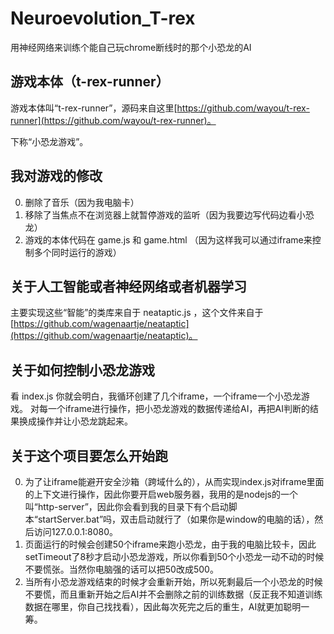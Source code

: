 # Neuroevolution_T-rex

用神经网络来训练个能自己玩chrome断线时的那个小恐龙的AI

## 游戏本体（t-rex-runner）

游戏本体叫“t-rex-runner”，源码来自这里[https://github.com/wayou/t-rex-runner](https://github.com/wayou/t-rex-runner)。

下称“小恐龙游戏”。

## 我对游戏的修改

0. 删除了音乐（因为我电脑卡）
0. 移除了当焦点不在浏览器上就暂停游戏的监听（因为我要边写代码边看小恐龙）
0. 游戏的本体代码在 game.js 和 game.html （因为这样我可以通过iframe来控制多个同时运行的游戏）

## 关于人工智能或者神经网络或者机器学习

主要实现这些“智能”的类库来自于 neataptic.js ，这个文件来自于[https://github.com/wagenaartje/neataptic](https://github.com/wagenaartje/neataptic)。

## 关于如何控制小恐龙游戏

看 index.js 你就会明白，我循环创建了几个iframe，一个iframe一个小恐龙游戏。
对每一个iframe进行操作，把小恐龙游戏的数据传递给AI，再把AI判断的结果换成操作并让小恐龙跳起来。

## 关于这个项目要怎么开始跑

0. 为了让iframe能避开安全沙箱（跨域什么的），从而实现index.js对iframe里面的上下文进行操作，因此你要开启web服务器，我用的是nodejs的一个叫“http-server”，因此你会看到我的目录下有个启动脚本“startServer.bat”吗，双击启动就行了（如果你是window的电脑的话），然后访问127.0.0.1:8080。
0. 页面运行的时候会创建50个iframe来跑小恐龙，由于我的电脑比较卡，因此setTimeout了8秒才启动小恐龙游戏，所以你看到50个小恐龙一动不动的时候不要慌张。当然你电脑强的话可以把50改成500。
0. 当所有小恐龙游戏结束的时候才会重新开始，所以死剩最后一个小恐龙的时候不要慌，而且重新开始之后AI并不会删除之前的训练数据（反正我不知道训练数据在哪里，你自己找找看），因此每次死完之后的重生，AI就更加聪明一筹。
